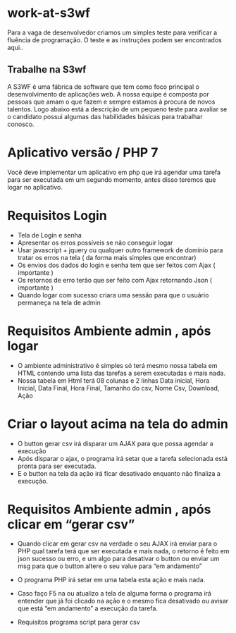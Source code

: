 # work-at-s3wf
Para a vaga de desenvolvedor criamos um simples teste para verificar a fluência de programação. O teste e as instruções podem ser encontrados aqui..

## Trabalhe na S3wf

A S3WF é uma fábrica de software que tem como foco principal o desenvolvimento de aplicações web.
A nossa equipe é composta por pessoas que amam o que fazem e sempre estamos à procura de novos talentos.
Logo abaixo está a descrição de um pequeno teste para avaliar se o candidato possui algumas das habilidades básicas para trabalhar conosco.

# Aplicativo versão / PHP 7

Você deve implementar um aplicativo em php que irá agendar uma tarefa para ser executada em um segundo momento, antes disso teremos que logar no aplicativo.

# Requisitos Login

 - Tela de Login e senha
 - Apresentar os erros possíveis se não conseguir logar
 - Usar javascript + jquery ou qualquer outro framework de domínio para tratar os erros na tela ( da forma mais simples que encontrar)
 - Os envios dos dados do login e senha tem que ser feitos com Ajax ( importante )
 - Os retornos de erro terão que ser feito com Ajax retornando Json ( importante )
 - Quando logar com sucesso criara uma sessão para que o usuário permaneça na tela de admin

# Requisitos Ambiente admin , após logar 

 - O ambiente administrativo é simples só terá mesmo nossa tabela em HTML contendo uma lista das tarefas a serem executadas e mais nada.
 - Nossa tabela em Html terá 08  colunas e 2 linhas
  Data inicial, Hora Inicial, Data Final, Hora Final, Tamanho do csv, Nome Csv, Download, Ação
  
# Criar o layout acima na tela do admin

- O button gerar csv irá disparar um AJAX para que possa agendar a execução
- Após disparar o ajax, o programa irá setar que a tarefa selecionada está pronta para ser executada.
- E o button na tela da ação irá ficar desativado enquanto não finaliza a execução.

# Requisitos Ambiente admin , após clicar em “gerar csv”

- Quando clicar em gerar csv na verdade o seu AJAX irá enviar para o PHP qual tarefa terá que ser executada e mais nada, o retorno é feito em json sucesso ou erro, e um algo para desativar o button ou enviar um msg para que o button altere o seu value para “em andamento”

- O programa PHP irá setar em uma tabela esta ação e mais nada.

- Caso faço F5 na ou atualizo a tela de alguma forma o programa irá entender que já foi clicado na ação e o mesmo fica desativado ou avisar que está “em andamento” a execução da tarefa.

- Requisitos programa script para gerar csv


